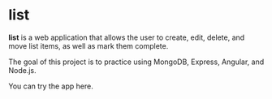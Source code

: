 # list

**list** is a web application that allows the user to create, edit, delete, and move list items, as well as mark them complete.

The goal of this project is to practice using MongoDB, Express, Angular, and Node.js.

You can try the app here.
